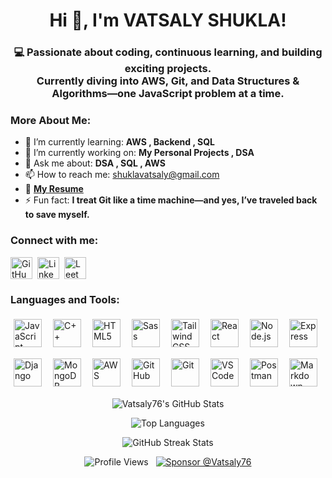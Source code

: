 <h1 align="center">Hi 👋, I'm VATSALY SHUKLA!</h1>

<h3 align="center">💻 Passionate about coding, continuous learning, and building exciting projects. <br> Currently diving into AWS, Git, and Data Structures & Algorithms—one JavaScript problem at a time.</h3>

<h3 align="left">More About Me:</h3>

- 🌱 I’m currently learning: **AWS , Backend , SQL**
- 🔭 I’m currently working on: **My Personal Projects , DSA**
- 💬 Ask me about: **DSA , SQL , AWS**
- 📫 How to reach me: [shuklavatsaly@gmail.com](mailto:shuklavatsaly@gmail.com)
- 📄 **[My Resume](https://drive.google.com/file/d/12rMVLAV0IGly3tfTp7Xr0Fc5IhetHc7n/view?usp=drive_link)**
- ⚡ Fun fact: **I treat Git like a time machine—and yes, I’ve traveled back to save myself.**

<h3 align="left">Connect with me:</h3>
<div class="social-icons-wrapper">
<p style="text-align: left; display: flex; flex-wrap: wrap; align-items: center; gap: 8px;">
<a href="https://github.com/Vatsaly76" target="_blank" rel="noreferrer noopener" title="GitHub" class="social-icon-link">
    <img src="https://cdn.simpleicons.org/github" alt="GitHub" height="35" width="35" style="vertical-align: middle;"/>
  </a>
  <a href="https://linkedin.com/in/vatsaly-shukla-a07423257" target="_blank" rel="noreferrer noopener" title="LinkedIn" class="social-icon-link">
    <img src="https://cdn.jsdelivr.net/gh/devicons/devicon@latest/icons/linkedin/linkedin-original.svg" alt="LinkedIn" height="35" width="35" style="vertical-align: middle;"/>
  </a>
  <a href="https://leetcode.com/Vatsaly_learner" target="_blank" rel="noreferrer noopener" title="LeetCode" class="social-icon-link">
    <img src="https://cdn.simpleicons.org/leetcode" alt="LeetCode" height="35" width="35" style="vertical-align: middle;"/>
  </a>
</p>
</div>

<div class="skills-section">
<h3 align="left">Languages and Tools:</h3>
<p style="text-align: left; display: flex; flex-wrap: wrap; gap: 8px; align-items: center;">
<img src="https://skillicons.dev/icons?i=javascript" alt="JavaScript" height="45" style="vertical-align: middle; margin: 5px;" />
  <img src="https://cdn.jsdelivr.net/gh/devicons/devicon@latest/icons/cplusplus/cplusplus-original.svg" alt="C++" height="45" style="vertical-align: middle; margin: 5px;" />
  <img src="https://cdn.jsdelivr.net/gh/devicons/devicon@latest/icons/html5/html5-original.svg" alt="HTML5" height="45" style="vertical-align: middle; margin: 5px;" />
  <img src="https://skillicons.dev/icons?i=sass" alt="Sass" height="45" style="vertical-align: middle; margin: 5px;" />
  <img src="https://skillicons.dev/icons?i=tailwindcss" alt="Tailwind CSS" height="45" style="vertical-align: middle; margin: 5px;" />
  <img src="https://skillicons.dev/icons?i=react" alt="React" height="45" style="vertical-align: middle; margin: 5px;" />
  <img src="https://skillicons.dev/icons?i=nodejs" alt="Node.js" height="45" style="vertical-align: middle; margin: 5px;" />
  <img src="https://skillicons.dev/icons?i=express" alt="Express" height="45" style="vertical-align: middle; margin: 5px;" />
  <img src="https://skillicons.dev/icons?i=django" alt="Django" height="45" style="vertical-align: middle; margin: 5px;" />
  <img src="https://skillicons.dev/icons?i=mongodb" alt="MongoDB" height="45" style="vertical-align: middle; margin: 5px;" />
  <img src="https://skillicons.dev/icons?i=aws" alt="AWS" height="45" style="vertical-align: middle; margin: 5px;" />
  <img src="https://skillicons.dev/icons?i=github" alt="GitHub" height="45" style="vertical-align: middle; margin: 5px;" />
  <img src="https://skillicons.dev/icons?i=git" alt="Git" height="45" style="vertical-align: middle; margin: 5px;" />
  <img src="https://skillicons.dev/icons?i=vscode" alt="VS Code" height="45" style="vertical-align: middle; margin: 5px;" />
  <img src="https://skillicons.dev/icons?i=postman" alt="Postman" height="45" style="vertical-align: middle; margin: 5px;" />
  <img src="https://skillicons.dev/icons?i=markdown" alt="Markdown" height="45" style="vertical-align: middle; margin: 5px;" />
</p>
</div>

<p align="center"><img src="https://github-readme-stats.vercel.app/api?username=Vatsaly76&show_icons=true&locale=en&theme=default&count_private=true&hide_border=true" alt="Vatsaly76's GitHub Stats" /></p>

<p align="center"><img src="https://github-readme-stats.vercel.app/api/top-langs?username=Vatsaly76&locale=en&theme=default&layout=compact&hide_border=true" alt="Top Languages" /></p>

<p align="center"><img src="https://streak-stats.demolab.com/?user=Vatsaly76&theme=default&hide_border=true" alt="GitHub Streak Stats" /></p>

<p align="center">
  <img src="https://komarev.com/ghpvc/?username=Vatsaly76&label=Profile%20views&color=brightgreen&style=flat" alt="Profile Views" />   <a href="https://github.com/sponsors/Vatsaly76" target="_blank" rel="noreferrer noopener"><img src="https://img.shields.io/badge/Sponsor-%E2%9D%A4-%23db61a2?logo=GitHub-Sponsors&style=social" alt="Sponsor @Vatsaly76" /></a>
</p>
